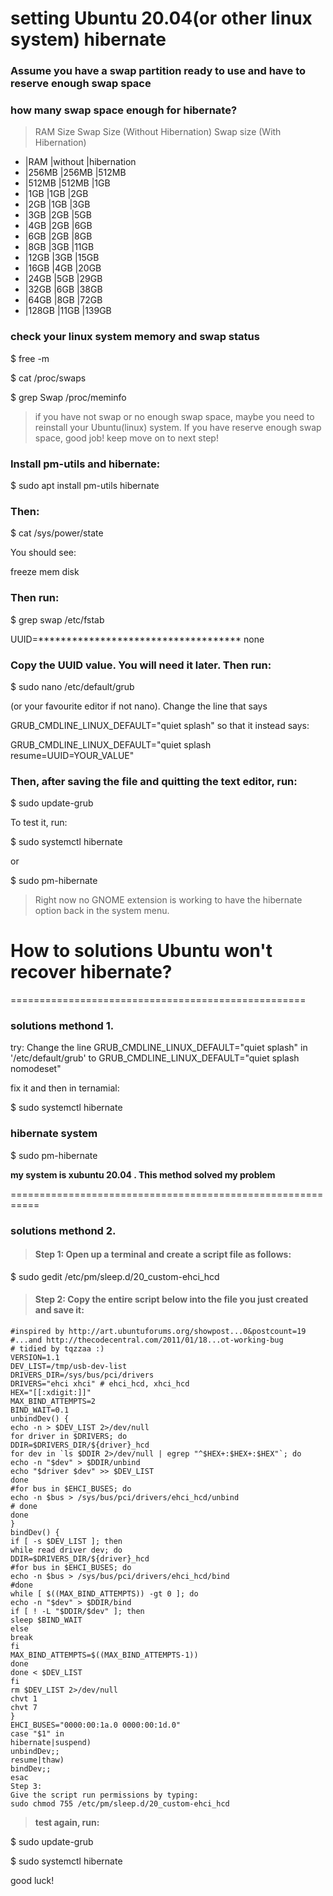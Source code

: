 
# setting Ubuntu 20.04(or other linux system) hibernate

### Assume you have a swap partition ready to use and have to  reserve enough swap space
### how many swap space enough for hibernate?

> RAM Size	Swap Size (Without Hibernation)	 Swap size (With Hibernation)

- |RAM   |without |hibernation
- |256MB |256MB |512MB
- |512MB |512MB |1GB
- |1GB   |1GB   |2GB
- |2GB   |1GB   |3GB
- |3GB   |2GB   |5GB
- |4GB   |2GB   |6GB
- |6GB   |2GB   |8GB
- |8GB   |3GB   |11GB
- |12GB  |3GB   |15GB
- |16GB  |4GB   |20GB
- |24GB  |5GB   |29GB
- |32GB  |6GB   |38GB
- |64GB  |8GB   |72GB
- |128GB |11GB  |139GB

### check your linux system memory and swap status

$ free -m


$ cat /proc/swaps


$ grep Swap /proc/meminfo

> if you have not swap or no enough swap space, maybe you need to reinstall your Ubuntu(linux) system.
If you have reserve enough swap space, good job! keep move on to next step! 

### Install pm-utils and hibernate:

$ sudo apt install pm-utils hibernate


### Then:

$ cat /sys/power/state

You should see:

freeze mem disk
### Then run:

$ grep swap /etc/fstab


UUID=************************************ none

### Copy the UUID value. You will need it later. Then run:

$ sudo nano /etc/default/grub

(or your favourite editor if not nano). Change the line that says

GRUB_CMDLINE_LINUX_DEFAULT="quiet splash"
so that it instead says:

GRUB_CMDLINE_LINUX_DEFAULT="quiet splash resume=UUID=YOUR_VALUE"

### Then, after saving the file and quitting the text editor, run:

$ sudo update-grub

To test it, run:

$ sudo systemctl hibernate

or

$ sudo pm-hibernate

> Right now no GNOME extension is working to have the hibernate option back in the system menu.


# How to solutions Ubuntu won't recover hibernate?

===================================================
### solutions methond 1. 

try: Change the line GRUB_CMDLINE_LINUX_DEFAULT="quiet splash" in '/etc/default/grub' to GRUB_CMDLINE_LINUX_DEFAULT="quiet splash nomodeset"

fix it and then in ternamial:

$ sudo systemctl hibernate

### hibernate system

$ sudo pm-hibernate


**my system is xubuntu 20.04 . This method solved my problem**



===========================================================
### solutions methond 2.


 > #### Step 1: Open up a terminal and create a script file as follows:

$ sudo gedit /etc/pm/sleep.d/20_custom-ehci_hcd

 > #### Step 2: Copy the entire script below into the file you just created and save it:

```#!/bin/sh
#inspired by http://art.ubuntuforums.org/showpost...0&postcount=19
#...and http://thecodecentral.com/2011/01/18...ot-working-bug
# tidied by tqzzaa :)
VERSION=1.1
DEV_LIST=/tmp/usb-dev-list
DRIVERS_DIR=/sys/bus/pci/drivers
DRIVERS="ehci xhci" # ehci_hcd, xhci_hcd
HEX="[[:xdigit:]]"
MAX_BIND_ATTEMPTS=2
BIND_WAIT=0.1
unbindDev() {
echo -n > $DEV_LIST 2>/dev/null
for driver in $DRIVERS; do
DDIR=$DRIVERS_DIR/${driver}_hcd
for dev in `ls $DDIR 2>/dev/null | egrep "^$HEX+:$HEX+:$HEX"`; do
echo -n "$dev" > $DDIR/unbind
echo "$driver $dev" >> $DEV_LIST
done
#for bus in $EHCI_BUSES; do
echo -n $bus > /sys/bus/pci/drivers/ehci_hcd/unbind
# done
done
}
bindDev() {
if [ -s $DEV_LIST ]; then
while read driver dev; do
DDIR=$DRIVERS_DIR/${driver}_hcd
#for bus in $EHCI_BUSES; do
echo -n $bus > /sys/bus/pci/drivers/ehci_hcd/bind
#done
while [ $((MAX_BIND_ATTEMPTS)) -gt 0 ]; do
echo -n "$dev" > $DDIR/bind
if [ ! -L "$DDIR/$dev" ]; then
sleep $BIND_WAIT
else
break
fi
MAX_BIND_ATTEMPTS=$((MAX_BIND_ATTEMPTS-1))
done
done < $DEV_LIST
fi
rm $DEV_LIST 2>/dev/null
chvt 1
chvt 7
}
EHCI_BUSES="0000:00:1a.0 0000:00:1d.0"
case "$1" in
hibernate|suspend)
unbindDev;;
resume|thaw)
bindDev;;
esac
Step 3:
Give the script run permissions by typing:
sudo chmod 755 /etc/pm/sleep.d/20_custom-ehci_hcd

```

> **test again, run:**

$ sudo update-grub

$ sudo systemctl hibernate

good luck!
